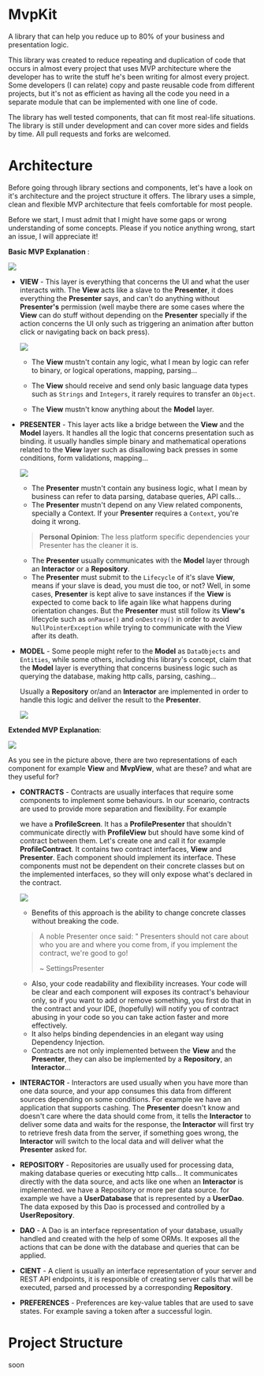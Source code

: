 # MvpKit

A library that can help you reduce up to 80% of your business and presentation logic.

This library was created to reduce repeating and duplication of code that occurs in almost every project that uses MVP architecture where the developer has to write the stuff he's been writing for almost every project. Some developers (I can relate) copy and paste reusable code from different projects, but it's not as efficient as having all the code you need in a separate module that can be implemented with one line of code.

The library has well tested components, that can fit most real-life situations. The library is still under development and can cover more sides and fields by time. All pull requests and forks are welcomed.



# Architecture

Before going through library sections and components, let's have a look on it's architecture and the project structure it offers. The library uses a simple, clean and flexible MVP architecture that feels comfortable for most people.

Before we start, I must admit that I might have some gaps or wrong understanding of some concepts. Please if you notice anything wrong, start an issue, I will appreciate it!

**Basic MVP Explanation** :

![](https://miro.medium.com/max/2544/1*W6m93rWE1JVZafSy5U5wDQ.png)



- **VIEW** - This layer is everything that concerns the UI and what the user interacts with. The **View** acts like a slave to the **Presenter**, it does everything the **Presenter** says, and can't do anything without **Presenter's** permission (well maybe there are some cases where the **View** can do stuff without depending on the **Presenter** specially if the action concerns the UI only such as triggering an animation after button click or navigating back on back press).

   ![](https://drive.google.com/uc?export=download&id=1XfJxyIs-yTh8YI7u8UIxEv_oaQHQDswF)

  

  - The **View** mustn't contain any logic, what I mean by logic can refer to binary, or logical operations, mapping, parsing...

  - The **View** should receive and send only basic language data types such as `Strings` and `Integers`, it rarely requires to transfer an `Object`.

  - The **View** mustn't know anything about the **Model** layer.

    

- **PRESENTER** - This layer acts like a bridge between the **View** and the **Model** layers. It handles all the logic that concerns presentation such as binding. it usually handles simple binary and mathematical operations related to the **View** layer such as disallowing back presses in some conditions, form validations, mapping...

  

  ![](https://drive.google.com/uc?export=download&id=1mgnFoiI7LMPLawYI1fFoqolfrxZeX_U6)

  

  - The **Presenter** mustn't contain any business logic, what I mean by business can refer to data parsing, database queries, API calls...
  - The **Presenter** mustn't depend on any View related components, specially a Context. If your **Presenter** requires a `Context`, you're doing it wrong.

  > **Personal Opinion**: The less platform specific dependencies your Presenter has the cleaner it is.

  - The **Presenter** usually communicates with the **Model** layer through an **Interactor** or a **Repository**.
  - The **Presenter** must submit to the `Lifecycle` of it's slave **View**, means if your slave is dead, you must die too, or not? Well, in some cases, **Presenter** is kept alive to save instances if the **View** is expected to come back to life again like what happens during orientation changes. But the **Presenter** must still follow its **View's** lifecycle such as `onPause()` and `onDestroy()` in order to avoid `NullPointerException` while trying to communicate with the View after its death.



- **MODEL** - Some people might refer to the **Model** as `DataObjects` and `Entities`, while some others, including this library's concept, claim that the **Model** layer is everything that concerns business logic such as querying the database, making http calls, parsing, cashing... 

  Usually a **Repository** or/and an **Interactor** are implemented in order to handle this logic and deliver the result to the **Presenter**.

  

  ![](https://drive.google.com/uc?export=download&id=1xpRXsfI2VKukRuu_eJj1tPL9DcDCchS-)



**Extended MVP Explanation**:

![](https://mindorks.files.wordpress.com/2018/01/f220e-1g24y6clgqprbiwa-uodfew.png)



As you see in the picture above, there are two representations of each component for example **View** and **MvpView**, what are these? and what are they useful for?



- **CONTRACTS** -  Contracts are usually interfaces that require some components to implement some behaviours. In our scenario, contracts are used to provide more separation and flexibility. For example 

  we have a **ProfileScreen**. It has a **ProfilePresenter** that shouldn't communicate directly with **ProfileView** but should have some kind of contract between them. Let's create one and call it for example **ProfileContract**. It contains two contract interfaces, **View** and **Presenter**. Each component should implement its interface. These components must not be dependent on their concrete classes but on the implemented interfaces, so they will only expose what's declared in the contract.

  

  ![](https://drive.google.com/uc?export=download&id=1ZzF2OBI8WIivRLBdyJgPb1n54TYV1Mko)

  

  - Benefits of this approach is the ability to change concrete classes without breaking the code.

  > A noble Presenter once said: " Presenters should not care about who you are and where you come from, if you implement the contract, we're good to go!
  >
  >  ~ SettingsPresenter

  - Also, your code readability and flexibility increases. Your code will be clear and each component will exposes its contract's behaviour only, so if you want to add or remove something, you first do that in the contract and your IDE, (hopefully) will notify you of contract abusing in your code so you can take action faster and more effectively.
  - It also helps binding dependencies in an elegant way using Dependency Injection.
  - Contracts are not only implemented between the **View** and the **Presenter**, they can also be implemented by a **Repository**, an **Interactor**...
  

- **INTERACTOR** - Interactors are used usually when you have more than one data source, and your app consumes this data from different sources depending on some conditions. For example we have an application that supports cashing. The **Presenter** doesn't know and doesn't care where the data should come from, it tells the **Interactor** to deliver some data and waits for the response, the **Interactor** will first try to retrieve fresh data from the server, if something goes wrong, the **Interactor** will switch to the local data and will deliver what the **Presenter** asked for.



- **REPOSITORY** - Repositories are usually used for processing data, making database queries or executing http calls... It communicates directly with the data source, and acts like one when an **Interactor** is implemented. we have a Repository or more per data source. for example we have a **UserDatabase**  that is represented by a **UserDao**. The data exposed by this Dao is processed and controlled by a **UserRepository**.

  

- **DAO** - A Dao is an interface representation of your database, usually handled and created with the help of some ORMs. It exposes all the actions that can be done with the database and queries that can be applied.

  

- **CIENT** - A client is usually an interface representation of your server and REST API endpoints, it is responsible of creating server calls that will be executed, parsed and processed by a corresponding **Repository**.



- **PREFERENCES** - Preferences are key-value tables that are used to save states. For example saving a token after a successful login.



# Project Structure
soon
